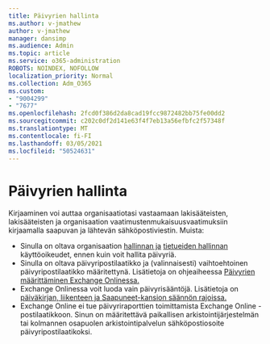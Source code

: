```yaml
---
title: Päivyrien hallinta
ms.author: v-jmathew
author: v-jmathew
manager: dansimp
ms.audience: Admin
ms.topic: article
ms.service: o365-administration
ROBOTS: NOINDEX, NOFOLLOW
localization_priority: Normal
ms.collection: Adm_O365
ms.custom:
- "9004299"
- "7677"
ms.openlocfilehash: 2fcd0f386d2da8cad19fcc9872482bb75fe00dd2
ms.sourcegitcommit: c202c0df2d141e63f4f7eb13a56efbfc2f57348f
ms.translationtype: MT
ms.contentlocale: fi-FI
ms.lasthandoff: 03/05/2021
ms.locfileid: "50524631"
---
```

# <a name="manage-journaling"></a>Päivyrien hallinta

Kirjaaminen voi auttaa organisaatiotasi vastaamaan lakisääteisten, lakisääteisten ja organisaation vaatimustenmukaisuusvaatimuksiin kirjaamalla saapuvan ja lähtevän sähköpostiviestin. Muista:

* Sinulla on oltava organisaation [hallinnan ja](https://go.microsoft.com/fwlink/?linkid=2115259) [tietueiden hallinnan](https://go.microsoft.com/fwlink/?linkid=2115469) käyttöoikeudet, ennen kuin voit hallita päivyriä.
* Sinulla on oltava päivyripostilaatikko ja (valinnaisesti) vaihtoehtoinen päivyripostilaatikko määritettynä. Lisätietoja on ohjeaiheessa [Päivyrien määrittäminen Exchange Onlinessa.](https://go.microsoft.com/fwlink/?linkid=2115260)
* Exchange Onlinessa voit luoda vain päivyrisääntöjä. Lisätietoja on [päiväkirjan, liikenteen ja Saapuneet-kansion säännön rajoissa.](https://go.microsoft.com/fwlink/?linkid=2115261)
* Exchange Online ei tue päivyriraporttien toimittamista Exchange Online -postilaatikkoon. Sinun on määritettävä paikallisen arkistointijärjestelmän tai kolmannen osapuolen arkistointipalvelun sähköpostiosoite päivyripostilaatikoksi.
